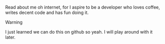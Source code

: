 Read about me oh internet, for I aspire to be a developer who loves coffee, writes decent code and has fun doing it.

> [!WARNING]
> I just learned we can do this on github so yeah. I will play around with it later.
